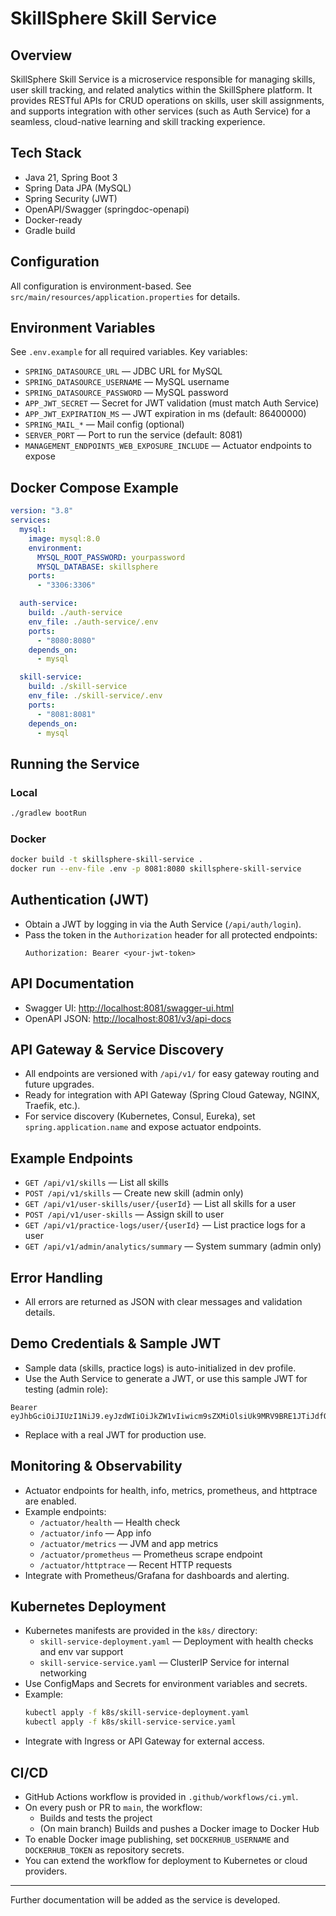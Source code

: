 # SkillSphere Skill Service

## Overview

SkillSphere Skill Service is a microservice responsible for managing skills, user skill tracking, and related analytics within the SkillSphere platform. It provides RESTful APIs for CRUD operations on skills, user skill assignments, and supports integration with other services (such as Auth Service) for a seamless, cloud-native learning and skill tracking experience.

## Tech Stack

- Java 21, Spring Boot 3
- Spring Data JPA (MySQL)
- Spring Security (JWT)
- OpenAPI/Swagger (springdoc-openapi)
- Docker-ready
- Gradle build

## Configuration

All configuration is environment-based. See `src/main/resources/application.properties` for details.

## Environment Variables

See `.env.example` for all required variables. Key variables:

- `SPRING_DATASOURCE_URL` — JDBC URL for MySQL
- `SPRING_DATASOURCE_USERNAME` — MySQL username
- `SPRING_DATASOURCE_PASSWORD` — MySQL password
- `APP_JWT_SECRET` — Secret for JWT validation (must match Auth Service)
- `APP_JWT_EXPIRATION_MS` — JWT expiration in ms (default: 86400000)
- `SPRING_MAIL_*` — Mail config (optional)
- `SERVER_PORT` — Port to run the service (default: 8081)
- `MANAGEMENT_ENDPOINTS_WEB_EXPOSURE_INCLUDE` — Actuator endpoints to expose

## Docker Compose Example

```yaml
version: "3.8"
services:
  mysql:
    image: mysql:8.0
    environment:
      MYSQL_ROOT_PASSWORD: yourpassword
      MYSQL_DATABASE: skillsphere
    ports:
      - "3306:3306"

  auth-service:
    build: ./auth-service
    env_file: ./auth-service/.env
    ports:
      - "8080:8080"
    depends_on:
      - mysql

  skill-service:
    build: ./skill-service
    env_file: ./skill-service/.env
    ports:
      - "8081:8081"
    depends_on:
      - mysql
```

## Running the Service

### Local

```sh
./gradlew bootRun
```

### Docker

```sh
docker build -t skillsphere-skill-service .
docker run --env-file .env -p 8081:8080 skillsphere-skill-service
```

## Authentication (JWT)

- Obtain a JWT by logging in via the Auth Service (`/api/auth/login`).
- Pass the token in the `Authorization` header for all protected endpoints:
  ```
  Authorization: Bearer <your-jwt-token>
  ```

## API Documentation

- Swagger UI: [http://localhost:8081/swagger-ui.html](http://localhost:8081/swagger-ui.html)
- OpenAPI JSON: [http://localhost:8081/v3/api-docs](http://localhost:8081/v3/api-docs)

## API Gateway & Service Discovery

- All endpoints are versioned with `/api/v1/` for easy gateway routing and future upgrades.
- Ready for integration with API Gateway (Spring Cloud Gateway, NGINX, Traefik, etc.).
- For service discovery (Kubernetes, Consul, Eureka), set `spring.application.name` and expose actuator endpoints.

## Example Endpoints

- `GET /api/v1/skills` — List all skills
- `POST /api/v1/skills` — Create new skill (admin only)
- `GET /api/v1/user-skills/user/{userId}` — List all skills for a user
- `POST /api/v1/user-skills` — Assign skill to user
- `GET /api/v1/practice-logs/user/{userId}` — List practice logs for a user
- `GET /api/v1/admin/analytics/summary` — System summary (admin only)

## Error Handling

- All errors are returned as JSON with clear messages and validation details.

## Demo Credentials & Sample JWT

- Sample data (skills, practice logs) is auto-initialized in dev profile.
- Use the Auth Service to generate a JWT, or use this sample JWT for testing (admin role):

```
Bearer eyJhbGciOiJIUzI1NiJ9.eyJzdWIiOiJkZW1vIiwicm9sZXMiOlsiUk9MRV9BRE1JTiJdfQ.2QwQw5QwQw5QwQw5QwQw5QwQw5QwQwQw5QwQw5QwQwQw
```

- Replace with a real JWT for production use.

## Monitoring & Observability

- Actuator endpoints for health, info, metrics, prometheus, and httptrace are enabled.
- Example endpoints:
  - `/actuator/health` — Health check
  - `/actuator/info` — App info
  - `/actuator/metrics` — JVM and app metrics
  - `/actuator/prometheus` — Prometheus scrape endpoint
  - `/actuator/httptrace` — Recent HTTP requests
- Integrate with Prometheus/Grafana for dashboards and alerting.

## Kubernetes Deployment

- Kubernetes manifests are provided in the `k8s/` directory:
  - `skill-service-deployment.yaml` — Deployment with health checks and env var support
  - `skill-service-service.yaml` — ClusterIP Service for internal networking
- Use ConfigMaps and Secrets for environment variables and secrets.
- Example:
  ```sh
  kubectl apply -f k8s/skill-service-deployment.yaml
  kubectl apply -f k8s/skill-service-service.yaml
  ```
- Integrate with Ingress or API Gateway for external access.

## CI/CD

- GitHub Actions workflow is provided in `.github/workflows/ci.yml`.
- On every push or PR to `main`, the workflow:
  - Builds and tests the project
  - (On main branch) Builds and pushes a Docker image to Docker Hub
- To enable Docker image publishing, set `DOCKERHUB_USERNAME` and `DOCKERHUB_TOKEN` as repository secrets.
- You can extend the workflow for deployment to Kubernetes or cloud providers.

---

Further documentation will be added as the service is developed.
